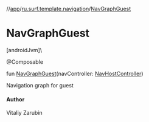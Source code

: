 //[app](../../index.md)/[ru.surf.template.navigation](index.md)/[NavGraphGuest](-nav-graph-guest.md)

# NavGraphGuest

[androidJvm]\

@Composable

fun [NavGraphGuest](-nav-graph-guest.md)(navController: [NavHostController](https://developer.android.com/reference/kotlin/androidx/navigation/NavHostController.html))

Navigation graph for guest

#### Author

Vitaliy Zarubin
